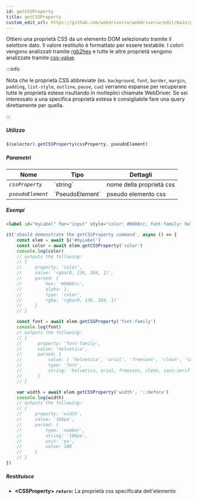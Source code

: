 ```yaml
---
id: getCSSProperty
title: getCSSProperty
custom_edit_url: https://github.com/webdriverio/webdriverio/edit/main/packages/webdriverio/src/commands/element/getCSSProperty.ts
---
```


Ottieni una proprietà CSS da un elemento DOM selezionato tramite il selettore dato. Il valore restituito
è formattato per essere testabile. I colori vengono analizzati tramite [rgb2hex](https://www.npmjs.org/package/rgb2hex)
e tutte le altre proprietà vengono analizzate tramite [css-value](https://www.npmjs.org/package/css-value).

:::info

Nota che le proprietà CSS abbreviate (es. `background`, `font`, `border`, `margin`,
`padding`, `list-style`, `outline`, `pause`, `cue`) verranno espanse per recuperare tutte le proprietà
estese risultando in molteplici chiamate WebDriver. Se sei interessato a una specifica
proprietà estesa è consigliabile fare una query direttamente per quella.

:::

##### Utilizzo

```js
$(selector).getCSSProperty(cssProperty, pseudoElement)
```

##### Parametri

<table>
  <thead>
    <tr>
      <th>Nome</th><th>Tipo</th><th>Dettagli</th>
    </tr>
  </thead>
  <tbody>
    <tr>
      <td><code><var>cssProperty</var></code></td>
      <td>`string`</td>
      <td>nome della proprietà css</td>
    </tr>
    <tr>
      <td><code><var>pseudoElement</var></code></td>
      <td>`PseudoElement`</td>
      <td>pseudo elemento css</td>
    </tr>
  </tbody>
</table>

##### Esempi

```html title="example.html"
<label id="myLabel" for="input" style="color: #0088cc; font-family: helvetica, arial, freesans, clean, sans-serif, width: 100px">Some Label</label>
```

```js title="getCSSProperty.js"
it('should demonstrate the getCSSProperty command', async () => {
    const elem = await $('#myLabel')
    const color = await elem.getCSSProperty('color')
    console.log(color)
    // outputs the following:
    // {
    //     property: 'color',
    //     value: 'rgba(0, 136, 204, 1)',
    //     parsed: {
    //         hex: '#0088cc',
    //         alpha: 1,
    //         type: 'color',
    //         rgba: 'rgba(0, 136, 204, 1)'
    //     }
    // }

    const font = await elem.getCSSProperty('font-family')
    console.log(font)
    // outputs the following:
    // {
    //      property: 'font-family',
    //      value: 'helvetica',
    //      parsed: {
    //          value: [ 'helvetica', 'arial', 'freesans', 'clean', 'sans-serif' ],
    //          type: 'font',
    //          string: 'helvetica, arial, freesans, clean, sans-serif'
    //      }
    // }

    var width = await elem.getCSSProperty('width', '::before')
    console.log(width)
    // outputs the following:
    // {
    //     property: 'width',
    //     value: '100px',
    //     parsed: {
    //         type: 'number',
    //         string: '100px',
    //         unit: 'px',
    //         value: 100
    //     }
    // }
})
```

##### Restituisce

- **&lt;CSSProperty&gt;**
            **<code><var>return</var></code>:**                  La proprietà css specificata dell'elemento
